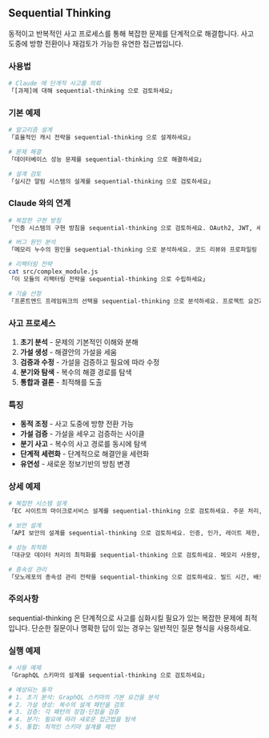 ## Sequential Thinking

동적이고 반복적인 사고 프로세스를 통해 복잡한 문제를 단계적으로 해결합니다. 사고 도중에 방향 전환이나 재검토가 가능한 유연한 접근법입니다.

### 사용법

```bash
# Claude 에 단계적 사고를 의뢰
「[과제]에 대해 sequential-thinking 으로 검토하세요」
```

### 기본 예제

```bash
# 알고리즘 설계
「효율적인 캐시 전략을 sequential-thinking 으로 설계하세요」

# 문제 해결
「데이터베이스 성능 문제를 sequential-thinking 으로 해결하세요」

# 설계 검토
「실시간 알림 시스템의 설계를 sequential-thinking 으로 검토하세요」
```

### Claude 와의 연계

```bash
# 복잡한 구현 방침
「인증 시스템의 구현 방침을 sequential-thinking 으로 검토하세요. OAuth2, JWT, 세션 관리를 고려해서」

# 버그 원인 분석
「메모리 누수의 원인을 sequential-thinking 으로 분석하세요. 코드 리뷰와 프로파일링 결과를 포함해서」

# 리팩터링 전략
cat src/complex_module.js
「이 모듈의 리팩터링 전략을 sequential-thinking 으로 수립하세요」

# 기술 선정
「프론트엔드 프레임워크의 선택을 sequential-thinking 으로 분석하세요. 프로젝트 요건과 제약을 고려해서」
```

### 사고 프로세스

1. **초기 분석** - 문제의 기본적인 이해와 분해
2. **가설 생성** - 해결안의 가설을 세움
3. **검증과 수정** - 가설을 검증하고 필요에 따라 수정
4. **분기와 탐색** - 복수의 해결 경로를 탐색
5. **통합과 결론** - 최적해를 도출

### 특징

- **동적 조정** - 사고 도중에 방향 전환 가능
- **가설 검증** - 가설을 세우고 검증하는 사이클
- **분기 사고** - 복수의 사고 경로를 동시에 탐색
- **단계적 세련화** - 단계적으로 해결안을 세련화
- **유연성** - 새로운 정보기반의 방침 변경

### 상세 예제

```bash
# 복잡한 시스템 설계
「EC 사이트의 마이크로서비스 설계를 sequential-thinking 으로 검토하세요. 주문 처리, 재고 관리, 결제의 연계를 포함해서」

# 보안 설계
「API 보안의 설계를 sequential-thinking 으로 검토하세요. 인증, 인가, 레이트 제한, 감사 로그를 포함해서」

# 성능 최적화
「대규모 데이터 처리의 최적화를 sequential-thinking 으로 검토하세요. 메모리 사용량, 처리 속도, 확장성을 고려해서」

# 종속성 관리
「모노레포의 종속성 관리 전략을 sequential-thinking 으로 검토하세요. 빌드 시간, 배포, 테스트 실행을 포함해서」
```

### 주의사항

sequential-thinking 은 단계적으로 사고를 심화시킬 필요가 있는 복잡한 문제에 최적입니다. 단순한 질문이나 명확한 답이 있는 경우는 일반적인 질문 형식을 사용하세요.

### 실행 예제

```bash
# 사용 예제
「GraphQL 스키마의 설계를 sequential-thinking 으로 검토하세요」

# 예상되는 동작
# 1. 초기 분석: GraphQL 스키마의 기본 요건을 분석
# 2. 가설 생성: 복수의 설계 패턴을 검토
# 3. 검증: 각 패턴의 장점·단점을 검증
# 4. 분기: 필요에 따라 새로운 접근법을 탐색
# 5. 통합: 최적인 스키마 설계를 제안
```
